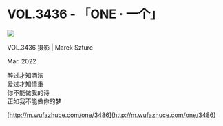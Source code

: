 # VOL.3436 - 「ONE · 一个」

![](https://bobo-image.oss-cn-beijing.aliyuncs.com/blog/20220305114420.png)

VOL.3436 摄影 | Marek Szturc


Mar. 2022

醉过才知酒浓  
爱过才知情重  
你不能做我的诗  
正如我不能做你的梦

 [http://m.wufazhuce.com/one/3486](http://m.wufazhuce.com/one/3486)
